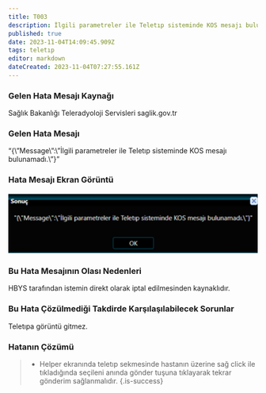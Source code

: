 ```yaml
---
title: T003
description: İlgili parametreler ile Teletıp sisteminde KOS mesajı bulunamadı.
published: true
date: 2023-11-04T14:09:45.909Z
tags: teletıp
editor: markdown
dateCreated: 2023-11-04T07:27:55.161Z
---
```


### Gelen Hata Mesajı Kaynağı
Sağlık Bakanlığı Teleradyoloji Servisleri  saglik.gov.tr  

### Gelen Hata Mesajı 
 “{\”Message\”:\”İlgili parametreler ile Teletıp sisteminde KOS mesajı bulunamadı.\”}”

### Hata Mesajı Ekran Görüntü

![t003.png](/hatagoruntu/t003.png)

### Bu Hata Mesajının Olası Nedenleri 

HBYS tarafından istemin direkt olarak iptal edilmesinden kaynaklıdır.

### Bu Hata Çözülmediği Takdirde Karşılaşılabilecek Sorunlar

Teletıpa görüntü gitmez.

### Hatanın Çözümü

> - Helper ekranında teletıp sekmesinde hastanın üzerine sağ click ile tıkladığında seçileni anında gönder tuşuna tıklayarak tekrar gönderim sağlanmalıdır.
{.is-success}



